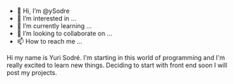 - 👋 Hi, I’m @ySodre
- 👀 I’m interested in ...
- 🌱 I’m currently learning ...
- 💞️ I’m looking to collaborate on ...
- 📫 How to reach me ...

<!---
ySodre/ySodre is a ✨ special ✨ repository because its `README.md` (this file) appears on your GitHub profile.
You can click the Preview link to take a look at your changes.
--->

Hi my name is Yuri Sodré. I'm starting in this world of programming and I'm really excited to learn new things. Deciding to start with front end soon I will post my projects.
